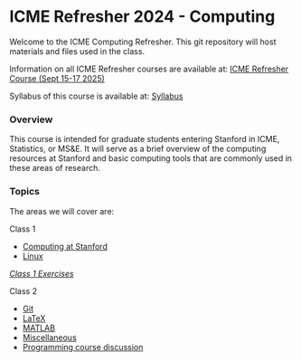 # ICME Refresher 2024 - Computing

Welcome to the ICME Computing Refresher. This git repository will host materials and files used in the class.

Information on all ICME Refresher courses are available at: [ICME Refresher Course (Sept 15-17 2025)](https://icmerefreshercourse.stanford.edu/icme-refresher-course-schedule)

Syllabus of this course is available at: [Syllabus](syllabus.md)

### Overview

This course is intended for graduate students entering Stanford in ICME, Statistics, or MS&E.
It will serve as a brief overview of the computing resources at Stanford and basic computing tools that are commonly used in these areas of research.

### Topics

The areas we will cover are:

Class 1
* [Computing at Stanford](computingAtStanford.md)
* [Linux](linux.md)
  
*[Class 1 Exercises](class1exercise.md)*

Class 2
* [Git](git.md)
* [LaTeX](latex.md)
* [MATLAB](matlab.md)
* [Miscellaneous](miscellaneous.md)
* [Programming course discussion](programmingCourses.md) 
